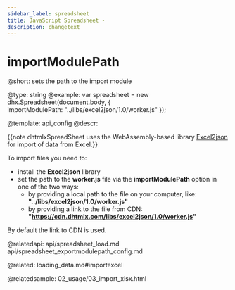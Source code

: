 ```yaml
---
sidebar_label: spreadsheet
title: JavaScript Spreadsheet - 
description: changetext
---
```


importModulePath
==================

@short: sets the path to the import module
	
@type: string
@example:
var spreadsheet = new dhx.Spreadsheet(document.body, {          
    importModulePath: "../libs/excel2json/1.0/worker.js"
});


@template:	api_config
@descr:

{{note dhtmlxSpreadSheet uses the WebAssembly-based library [Excel2json](https://github.com/DHTMLX/excel2json) for import of data from Excel.}} 

To import files you need to:

- install the **Excel2json** library
- set the path to the **worker.js** file via the **importModulePath** option in one of the two ways:
	- by providing a local path to the file on your computer, like: **"../libs/excel2json/1.0/worker.js"**
    - by providing a link to the file from CDN: **"https://cdn.dhtmlx.com/libs/excel2json/1.0/worker.js"**

By default the link to CDN is used.

@relatedapi:
api/spreadsheet_load.md
api/spreadsheet_exportmodulepath_config.md

@related:
loading_data.md#importexcel

@relatedsample:
02_usage/03_import_xlsx.html

